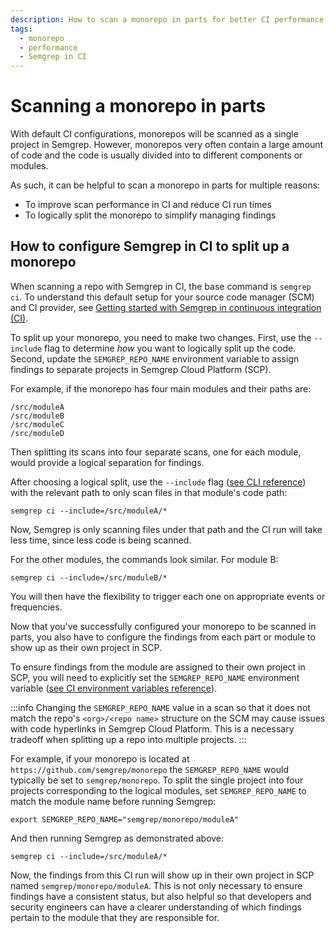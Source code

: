 ```yaml
---
description: How to scan a monorepo in parts for better CI performance and clearer findings organization
tags:
  - monorepo
  - performance
  - Semgrep in CI
---
```


# Scanning a monorepo in parts

With default CI configurations, monorepos will be scanned as a single project in Semgrep. However, monorepos very often contain a large amount of code and the code is usually divided into to different components or modules.

As such, it can be helpful to scan a monorepo in parts for multiple reasons:

* To improve scan performance in CI and reduce CI run times
* To logically split the monorepo to simplify managing findings

## How to configure Semgrep in CI to split up a monorepo

When scanning a repo with Semgrep in CI, the base command is `semgrep ci`. To understand this default setup for your source code manager (SCM) and CI provider, see [Getting started with Semgrep in continuous integration (CI)](/docs/semgrep-ci/overview/).

To split up your monorepo, you need to make two changes. First, use the `--include` flag to determine *how* you want to logically split up the code. Second, update the `SEMGREP_REPO_NAME` environment variable to assign findings to separate projects in Semgrep Cloud Platform (SCP). 

For example, if the monorepo has four main modules and their paths are:

    /src/moduleA
    /src/moduleB
    /src/moduleC
    /src/moduleD

Then splitting its scans into four separate scans, one for each module, would provide a logical separation for findings.

After choosing a logical split, use the `--include` flag ([see CLI reference](/docs/cli-reference/)) with the relevant path to only scan files in that module's code path:

    semgrep ci --include=/src/moduleA/*

Now, Semgrep is only scanning files under that path and the CI run will take less time, since less code is being scanned.

For the other modules, the commands look similar. For module B:

    semgrep ci --include=/src/moduleB/*

You will then have the flexibility to trigger each one on appropriate events or frequencies.

Now that you've successfully configured your monorepo to be scanned in parts, you also have to configure the findings from each part or module to show up as their own project in SCP.

To ensure findings from the module are assigned to their own project in SCP, you will need to explicitly set the `SEMGREP_REPO_NAME` environment variable ([see CI environment variables reference](/docs/semgrep-ci/ci-environment-variables/#semgrep_repo_name)).

:::info
Changing the `SEMGREP_REPO_NAME` value in a scan so that it does not match the repo's `<org>/<repo name>` structure on the SCM may cause issues with code hyperlinks in Semgrep Cloud Platform. This is a necessary tradeoff when splitting up a repo into multiple projects.
:::

For example, if your monorepo is located at `https://github.com/semgrep/monorepo` the `SEMGREP_REPO_NAME` would typically be set to `semgrep/monorepo`. To split the single project into four projects corresponding to the logical modules, set `SEMGREP_REPO_NAME` to match the module name before running Semgrep:

    export SEMGREP_REPO_NAME="semgrep/monorepo/moduleA"

And then running Semgrep as demonstrated above:

    semgrep ci --include=/src/moduleA/*

Now, the findings from this CI run will show up in their own project in SCP named `semgrep/monorepo/moduleA`. This is not only necessary to ensure findings have a consistent status, but also helpful so that developers and security engineers can have a clearer understanding of which findings pertain to the module that they are responsible for.
